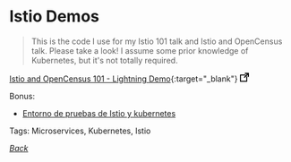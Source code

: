 # Istio Demos

> This is the code I use for my Istio 101 talk and Istio and OpenCensus talk. Please take a look! I assume some prior knowledge of Kubernetes, but it's not totally required.

[Istio and OpenCensus 101 - Lightning Demo](https://github.com/thesandlord/Istio101){:target="_blank"} ![external redirect](../../img/ext-redir.png)

Bonus: 

- [Entorno de pruebas de Istio y kubernetes](https://www.katacoda.com/courses/istio/deploy-istio-on-kubernetes)

Tags: Microservices, Kubernetes, Istio

[_Back_](../)
